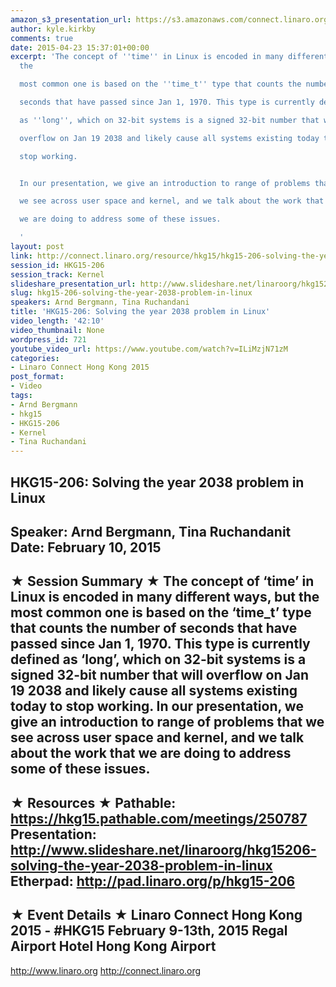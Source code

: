 ```yaml
---
amazon_s3_presentation_url: https://s3.amazonaws.com/connect.linaro.org/hkg15/Videos/02-10-Tuesday/HKG15-206.pdf
author: kyle.kirkby
comments: true
date: 2015-04-23 15:37:01+00:00
excerpt: 'The concept of ''time'' in Linux is encoded in many different ways, but
  the

  most common one is based on the ''time_t'' type that counts the number of

  seconds that have passed since Jan 1, 1970. This type is currently defined

  as ''long'', which on 32-bit systems is a signed 32-bit number that will

  overflow on Jan 19 2038 and likely cause all systems existing today to

  stop working.


  In our presentation, we give an introduction to range of problems that

  we see across user space and kernel, and we talk about the work that

  we are doing to address some of these issues.

  '
layout: post
link: http://connect.linaro.org/resource/hkg15/hkg15-206-solving-the-year-2038-problem-in-linux/
session_id: HKG15-206
session_track: Kernel
slideshare_presentation_url: http://www.slideshare.net/linaroorg/hkg15206-solving-the-year-2038-problem-in-linux
slug: hkg15-206-solving-the-year-2038-problem-in-linux
speakers: Arnd Bergmann, Tina Ruchandani
title: 'HKG15-206: Solving the year 2038 problem in Linux'
video_length: '42:10'
video_thumbnail: None
wordpress_id: 721
youtube_video_url: https://www.youtube.com/watch?v=ILiMzjN71zM
categories:
- Linaro Connect Hong Kong 2015
post_format:
- Video
tags:
- Arnd Bergmann
- hkg15
- HKG15-206
- Kernel
- Tina Ruchandani
---
```


HKG15-206: Solving the year 2038 problem in Linux 
--------------------------------------------------- 
Speaker: Arnd Bergmann, Tina Ruchandanit 
Date: February 10, 2015 
--------------------------------------------------- 
★ Session Summary ★ 
The concept of ‘time’ in Linux is encoded in many different ways, but the most common one is based on the ‘time_t’ type that counts the number of seconds that have passed since Jan 1, 1970. This type is currently defined as ‘long’, which on 32-bit systems is a signed 32-bit number that will overflow on Jan 19 2038 and likely cause all systems existing today to stop working. 
In our presentation, we give an introduction to range of problems that we see across user space and kernel, and we talk about the work that we are doing to address some of these issues. 
-------------------------------------------------- 
★ Resources ★ 
Pathable: https://hkg15.pathable.com/meetings/250787 
Presentation:  http://www.slideshare.net/linaroorg/hkg15206-solving-the-year-2038-problem-in-linux 
Etherpad: http://pad.linaro.org/p/hkg15-206 
--------------------------------------------------- 
★ Event Details ★ 
Linaro Connect Hong Kong 2015 - #HKG15 
February 9-13th, 2015 
Regal Airport Hotel Hong Kong Airport 
--------------------------------------------------- 
http://www.linaro.org 
http://connect.linaro.org
